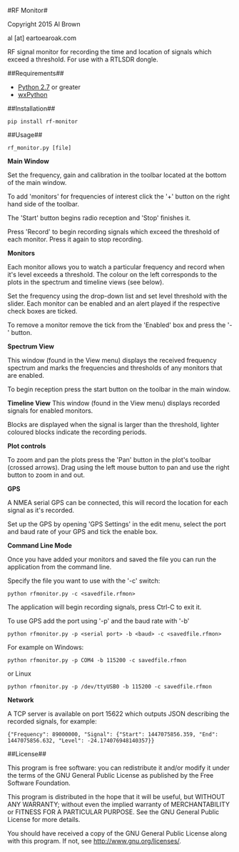 #RF Monitor#

Copyright 2015 Al Brown

al [at] eartoearoak.com

RF signal monitor for recording the time and location of signals which exceed a threshold. For use with a RTLSDR dongle.


##Requirements##

- [Python 2.7](http://www.python.org) or greater
- [wxPython](http://www.wxpython.org/)


##Installation##

`pip install rf-monitor`

##Usage##

`rf_monitor.py [file]`

**Main Window**

Set the frequency, gain and calibration in the toolbar located at the bottom of the main window.

To add 'monitors' for frequencies of interest click the '+' button on the right hand side of the toolbar.

The 'Start' button begins radio reception and 'Stop' finishes it.

Press 'Record' to begin recording signals which exceed the threshold of each monitor. Press it again to stop recording.

**Monitors**

Each monitor allows you to watch a particular frequency and record when it's level exceeds a threshold.  The colour on the left corresponds to the plots in the spectrum and timeline views (see below).

Set the frequency using the drop-down list and set level threshold with the slider.
Each monitor can be enabled and an alert played if the respective check boxes are ticked.

To remove a monitor remove the tick from the 'Enabled' box and press the '-' button.

**Spectrum View**

This window (found in the View menu) displays the received frequency spectrum and marks the frequencies and thresholds of any monitors that are enabled.

To begin reception press the start button on the toolbar in the main window.

**Timeline View**
This window (found in the View menu) displays recorded signals for enabled monitors.

Blocks are displayed when the signal is larger than the threshold, lighter coloured blocks indicate the recording periods.


**Plot controls**

To zoom and pan the plots press the 'Pan' button in the plot's toolbar (crossed arrows).
Drag using the left mouse button to pan and use the right button to zoom in and out.

**GPS**

A NMEA serial GPS can be connected, this will record the location for each signal as it's recorded.

Set up the GPS by opening 'GPS Settings' in the edit menu, select the port and baud rate of your GPS and tick the enable box.

**Command Line Mode**

Once you have added your monitors and saved the file you can run the application from the command line.

Specify the file you want to use with the '-c' switch:

`python rfmonitor.py -c <savedfile.rfmon>`

The application will begin recording signals, press Ctrl-C to exit it.

To use GPS add the port using '-p' and the baud rate with '-b'

`python rfmonitor.py -p <serial port> -b <baud> -c <savedfile.rfmon>`

For example on Windows:

`python rfmonitor.py -p COM4 -b 115200 -c savedfile.rfmon`

or Linux

`python rfmonitor.py -p /dev/ttyUSB0 -b 115200 -c savedfile.rfmon`


**Network**

A TCP server is available on port 15622 which outputs JSON describing the recorded signals, for example:

`{"Frequency": 89000000, "Signal": {"Start": 1447075856.359, "End": 1447075856.632, "Level": -24.174076948140357}}`

##License##

This program is free software: you can redistribute it and/or modify
it under the terms of the GNU General Public License as published by
the Free Software Foundation.

This program is distributed in the hope that it will be useful,
but WITHOUT ANY WARRANTY; without even the implied warranty of
MERCHANTABILITY or FITNESS FOR A PARTICULAR PURPOSE.  See the
GNU General Public License for more details.

You should have received a copy of the GNU General Public License
along with this program.  If not, see <http://www.gnu.org/licenses/>.
